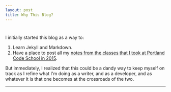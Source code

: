 ```yaml
---
layout: post
title: Why This Blog?
---
```


#

I initially started this blog as a way to:

1. Learn Jekyll and Markdown.
2. Have a place to post all my <a href="../pcsnotes/">notes from the classes that I took at Portland Code School in 2015</a>. 

But immediately, I realized that this could be a dandy way to keep myself on track as I refine what I'm doing as a writer, and as a developer, and as whatever it is that one becomes at the crossroads of the two.

***
